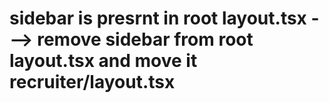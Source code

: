 # sidebar is presrnt in root layout.tsx ---> remove sidebar from root layout.tsx and move it recruiter/layout.tsx